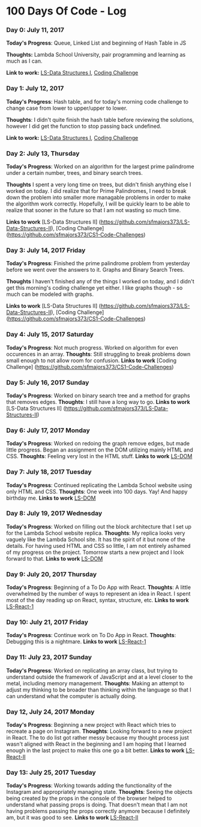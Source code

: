 # 100 Days Of Code - Log

### Day 0: July 11, 2017 

**Today's Progress**: Queue, Linked List and beginning of Hash Table in JS

**Thoughts:** Lambda School University, pair programming and learning as much as I can.

**Link to work:** [LS-Data Structures I](https://github.com/sfmajors373/LS-Data-Structures), [Coding Challenge](https://github.com/sfmajors373/CS1-Code-Challenges)

### Day 1: July 12, 2017 

**Today's Progress**: Hash table, and for today's morning code challenge to change case from lower to upper/upper to lower.

**Thoughts**: I didn't quite finish the hash table before reviewing the solutions, however I did get the function to stop passing back undefined.

**Link to work:** [LS-Data Structures I](https://github.com/sfmajors373/LS-Data-Structures), [Coding Challenge](https://github.com/sfmajors373/CS1-Code-Challenges)


### Day 2: July 13, Thursday 

**Today's Progress**: Worked on an algorithm for the largest prime palindrome under a certain number, trees, and binary search trees.  

**Thoughts** I spent a very long time on trees, but didn't finish anything else I worked on today.  I did realize that for Prime Palindromes, I need to break down the problem into smaller more managable problems in order to make the algorithm work correctly.  Hopefully, I will be quickly learn to be able to realize that sooner in the future so that I am not wasting so much time.

**Links to work**
[LS-Data Structures II] (https://github.com/sfmajors373/LS-Data-Structures-II), [Coding Challenge] (https://github.com/sfmajors373/CS1-Code-Challenges)

### Day 3: July 14, 2017 Friday

**Today's Progress**:  Finished the prime palindrome problem from yesterday before we went over the answers to it.  Graphs and Binary Search Trees.

**Thoughts**  I haven't finished any of the things I worked on today, and I didn't get this morning's coding challenge yet either.  I like graphs though - so much can be modeled with graphs.

**Links to work**
[LS-Data Structures II] (https://github.com/sfmajors373/LS-Data-Structures-II), [Coding Challenge] (https://github.com/sfmajors373/CS1-Code-Challenges)

### Day 4: July 15, 2017 Saturday
**Today's Progress**:  Not much progress.  Worked on algorithm for even occurences in an array.
**Thoughts**: Still struggling to break problems down small enough to not allow room for confusion.
**Links to work** 
[Coding Challenge] (https://github.com/sfmajors373/CS1-Code-Challenges)

### Day 5: July 16, 2017 Sunday
**Today's Progress**: Worked on binary search tree and a method for graphs that removes edges.
**Thoughts**:  I still have a long way to go.
**Links to work** 
[LS-Data Structures II] (https://github.com/sfmajors373/LS-Data-Structures-II)

### Day 6: July 17, 2017 Monday
**Today's Progress**: Worked on redoing the graph remove edges, but made little progress.  Began an assignment on the DOM utilizing mainly HTML and CSS.
**Thoughts**: Feeling very lost in the HTML stuff.
**Links to work**
[LS-DOM](https://github.com/sfmajors373/LS-DOM)

### Day 7: July 18, 2017 Tuesday
**Today's Progress**: Continued replicating the Lambda School website using only HTML and CSS.
**Thoughts**:  One week into 100 days.  Yay!  And happy birthday me.
**Links to work**
[LS-DOM](https://github.com/sfmajors373/LS-DOM)

### Day 8: July 19, 2017 Wednesday
**Today's Progress**: Worked on filling out the block architecture that I set up for the Lambda School website replica.
**Thoughts**:  My replica looks very vaguely like the Lambda School site.  It has the spirit of it but none of the details.  For having used HTML and CSS so little, I am not entirely ashamed of my progress on the project.  Tomorrow starts a new project and I look forward to that.
**Links to work**
[LS-DOM](https://github.com/sfmajors373/LS-DOM)

### Day 9: July 20, 2017 Thursday
**Today's Progress**: Beginning of a To Do App with React.
**Thoughts**:  A little overwhelmed by the number of ways to represent an idea in React.  I spent most of the day reading up on React, syntax, structure, etc.
**Links to work**
[LS-React-1](https://github.com/sfmajors373/LS-React-1)

### Day 10: July 21, 2017 Friday
**Today's Progress**:  Continue work on To Do App in React.
**Thoughts**: Debugging this is a nightmare.
**Links to work**
[LS-React-1](https://github.com/sfmajors373/LS-React-1)

### Day 11: July 23, 2017 Sunday
**Today's Progress**: Worked on replicating an array class, but trying to understand outside the framework of JavaScript and at a level closer to the metal, including memory management.
**Thoughts**: Making an attempt to adjust my thinking to be broader than thinking within the language so that I can understand what the computer is actually doing.

### Day 12, July 24, 2017 Monday
**Today's Progress**:  Beginning a new project with React which tries to recreate a page on Instagram.
**Thoughts**:  Looking forward to a new project in React.  The to do list  got rather messy because my thought process just wasn't aligned with React in the beginning and I am hoping that I learned enough in the last project to make this one go a bit better.
**Links to work**
[LS-React-II](https://github.com/sfmajors373/LS-React-II)

### Day 13: July 25, 2017 Tuesday
**Today's Progress**: Working towards adding the functionality of the Instagram and appropriately managing state.
**Thoughts**: Seeing the objects being created by the props in the console of the browser helped to understand what passing props is doing.  That doesn't mean that I am not having problems passing the props correctly anymore because I definitely am, but it was good to see.
**Links to work**
[LS-React-II](https://github.com/sfmajors373/LS-React-II)
